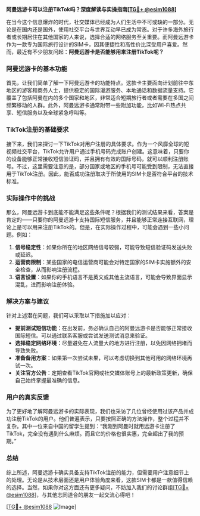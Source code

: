 **阿曼远游卡可以注册TikTok吗？深度解读与实操指南[[TG💪+ @esim1088](https://t.me/s/esim1088)]**

在当今这个信息爆炸的时代，社交媒体已经成为人们生活中不可或缺的一部分。无论是在国内还是国外，使用社交平台与世界互动早已成为常态。对于许多海外旅行者或长期居住在其他国家的人来说，选择合适的网络服务至关重要。而阿曼远游卡作为一款专为国际旅行设计的SIM卡，因其便捷性和高性价比深受用户喜爱。然而，最近有不少朋友问起：**阿曼远游卡是否能够用来注册TikTok呢？**

### 阿曼远游卡的基本功能

首先，让我们简单了解一下阿曼远游卡的功能特点。这款卡主要面向计划前往中东地区的游客和商务人士，提供稳定的国际漫游服务、本地通话和数据流量支持。它覆盖了包括阿曼在内的多个国家和地区，非常适合短期旅行者或者需要在多国之间频繁移动的人群。此外，阿曼远游卡通常附带一些附加功能，比如Wi-Fi热点共享、短信服务以及全球紧急呼叫等。

### TikTok注册的基础要求

接下来，我们来探讨一下TikTok对用户注册的具体要求。作为一个风靡全球的短视频社交平台，TikTok允许用户通过手机号码完成账户创建。这意味着，只要你的设备能够正常接收短信验证码，并且拥有有效的国际号码，就可以顺利注册账号。不过，这里需要注意的是，部分国家或地区的手机号可能受到限制，无法直接用于TikTok注册。因此，能否成功注册取决于所使用的SIM卡是否符合平台的技术标准。

### 实际操作中的挑战

那么，阿曼远游卡到底能不能满足这些条件呢？根据我们的测试结果来看，答案是肯定的——只要你的阿曼远游卡支持国际短信服务，并且能够正常连接互联网，理论上是可以用来注册TikTok的。但是，在实际操作过程中，可能会遇到一些小问题。例如：

1. **信号稳定性**：如果你所在的地区网络信号较弱，可能导致短信验证码发送失败或延迟。
2. **运营商限制**：某些国家的电信运营商可能会对特定国家的SIM卡实施额外的安全检查，从而影响注册流程。
3. **语言设置**：如果你的手机语言不是英文或其他主流语言，可能会导致界面显示混乱，进而影响注册体验。

### 解决方案与建议

针对上述潜在问题，我们可以采取以下措施加以应对：

- **提前测试短信功能**：在出发前，务必确认自己的阿曼远游卡是否能够正常接收国际短信。可以通过联系客服或尝试发送测试消息来验证。
- **选择稳定网络环境**：尽量避免在人流量大的地方进行注册，以免因网络拥堵而导致失败。
- **准备备用方案**：如果第一次尝试未果，可以考虑切换到其他可用的网络环境再试一次。
- **关注官方公告**：定期查看TikTok官网或社交媒体账号上的最新政策更新，确保自己始终掌握最准确的信息。

### 用户的真实反馈

为了更好地了解阿曼远游卡的实际表现，我们也采访了几位曾经使用过该产品并成功注册TikTok的用户。他们普遍表示，只要按照正确的方法操作，整个过程并不复杂。其中一位来自中国的留学生提到：“我刚到阿曼时就用远游卡注册了TikTok，完全没有遇到什么麻烦。而且它的价格也很实惠，完全超出了我的预期。”

### 总结

综上所述，阿曼远游卡确实具备支持TikTok注册的能力，但需要用户注意细节上的处理。无论是从技术层面还是用户体验角度来看，这款SIM卡都是一款值得信赖的选择。当然，如果你对这方面还有更多疑问，不妨加入我们的讨论群组[[TG💪+ @esim1088](https://t.me/s/esim1088)]，与其他志同道合的朋友一起交流心得吧！

[[TG💪+ @esim1088](https://t.me/s/esim1088) ![Image](https://i.postimg.cc/4NQfJmqS/Snipaste-2025-05-13-00-14-12.png)]